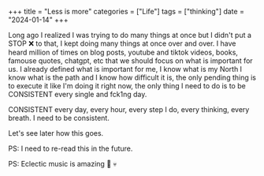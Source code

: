 +++
title = "Less is more"
categories = ["Life"]
tags = ["thinking"]
date = "2024-01-14"
+++

Long ago I realized I was trying to do many things at once but I didn't put a STOP :x: to that, I kept doing many things at once over and over.
I have heard million of times on blog posts, youtube and tiktok videos, books, famouse quotes, chatgpt, etc that we should focus on what is important for us. I already defined what is important for me, I know what is my North I know what is the path and I know how difficult it is, the only pending thing is to execute it like I'm doing it right now, the only thing I need to do is to be CONSISTENT every single and fck1ng day.

CONSISTENT every day, every hour, every step I do, every thinking, every breath. I need to be consistent.

Let's see later how this goes.

PS: I need to re-read this in the future.

PS: Eclectic music is amazing :musical_note: :skull:
